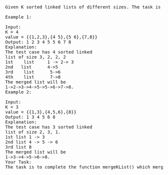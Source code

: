 <pre>
Given K sorted linked lists of different sizes. The task is to merge them in such a way that after merging they will be a single sorted linked list.

Example 1:

Input:
K = 4
value = {{1,2,3},{4 5},{5 6},{7,8}}
Output: 1 2 3 4 5 5 6 7 8
Explanation:
The test case has 4 sorted linked 
list of size 3, 2, 2, 2
1st    list     1 -> 2-> 3
2nd   list      4->5
3rd    list      5->6
4th    list      7->8
The merged list will be
1->2->3->4->5->5->6->7->8.
Example 2:

Input:
K = 3
value = {{1,3},{4,5,6},{8}}
Output: 1 3 4 5 6 8
Explanation:
The test case has 3 sorted linked
list of size 2, 3, 1.
1st list 1 -> 3
2nd list 4 -> 5 -> 6
3rd list 8
The merged list will be
1->3->4->5->6->8.
Your Task:
The task is to complete the function mergeKList() which merges the K given lists into a sorted one. The printing is done automatically by the driver code.
</pre>